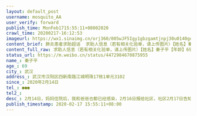 ```yaml
---
layout: default_post
username: mosquito_AA
user_verify: forward
publish_time: MonFeb1715:55:11+08002020
crawl_time: 20200217-16:12:53
imageurl: https://wx1.sinaimg.cn/orj360/005wJF5Igy1gbzgamtjnpj30u0140gq6.jpg,https://wx4.sinaimg.cn/orj360/005wJF5Igy1gbzgaqj2l7j30sa11qn0x.jpg,https://wx3.sinaimg.cn/orj360/005wJF5Igy1gbzgasq30jj30u014044o.jpg,https://wx4.sinaimg.cn/orj360/005wJF5Igy1gbzgaxswd5j30u014078t.jpg,https://wx3.sinaimg.cn/orj360/005wJF5Igy1gbzgaymi1bj30u0140gov.jpg,https://wx4.sinaimg.cn/orj360/005wJF5Igy1gbzgazk8mtj30u01407au.jpg
content_brief: 肺炎患者求助超话  求助人信息（若有相关化验单，请上传图片）【姓名】秦子平【年龄】69【所在城市】武汉【所在小区、社区】武汉市汉阳区四新南路江城明珠17栋1单元3102【患病时间】2020年2月14日【联系方式】●●●【其他紧急联系人】【病情描述】2月14日，妈妈住院后，我和爸爸也都 ...全文
content_full_raw: 求助人信息（若有相关化验单，请上传图片）【姓名】秦子平【年龄】69【所在城市】武汉【所在小区、社区】武汉市汉阳区四新南路江城明珠17栋1单元3102【患病时间】2020年2月14日【联系方式】●●●【其他紧急联系人】【病情描述】2月14日，妈妈住院后，我和爸爸也都已经感染，2月16日报给社区，社区2月17日告知我要等核酸结果，不然不能收治，只能居家隔离，我询问哪里能做核酸，社区告知我没地方能做。社区最终给的答复是，看能不能尽量让我和我爸先去酒店隔离，再安排做核酸，核酸结果出来看那边安排，但什么时候能去酒店隔离都是未知数。我和爸爸两人经CT影像检查均确诊为病毒性肺炎，医生说基本可确诊为新冠肺炎。我和爸爸现呼吸困难、咳嗽。诉求:希望能够尽快安排我们进方舱医院做核酸检测，落实应收尽收的政策。以上信息系帮邻居转述。
status_url: https://m.weibo.cn/status/4472984670875955
name_: 秦子平
age_: 69
city_: 武汉
address_: 武汉市汉阳区四新南路江城明珠17栋1单元3102
since_: 2020年2月14日
tel_: ●●●
tel2_: 
desc_: 2月14日，妈妈住院后，我和爸爸也都已经感染，2月16日报给社区，社区2月17日告知我要等核酸结果，不然不能收治，只能居家隔离，我询问哪里能做核酸，社区告知我没地方能做。社区最终给的答复是，看能不能尽量让我和我爸先去酒店隔离，再安排做核酸，核酸结果出来看那边安排，但什么时候能去酒店隔离都是未知数。我和爸爸两人经CT影像检查均确诊为病毒性肺炎，医生说基本可确诊为新冠肺炎。我和爸爸现呼吸困难、咳嗽。诉求希望能够尽快安排我们进方舱医院做核酸检测，落实应收尽收的政策。以上信息系帮邻居转述。
publish_timestamp: 2020-02-17 15:55:11+08:00
---
```

